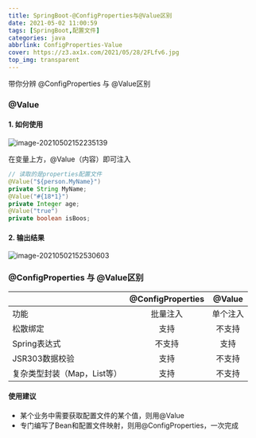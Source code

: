 ```yaml
---
title: SpringBoot-@ConfigProperties与@Value区别 
date: 2021-05-02 11:00:59 
tags: [SpringBoot,配置文件]
categories: java 
abbrlink: ConfigProperties-Value 
cover: https://z3.ax1x.com/2021/05/28/2FLfv6.jpg
top_img: transparent
---
```


带你分辨 @ConfigProperties 与 @Value区别

<!--more -->

### @Value

#### 1. 如何使用

![image-20210502152235139](https://i.loli.net/2021/05/02/LmFs9EwfkdlHGUz.png)

在变量上方，@Value（内容）即可注入

```java
// 读取的是properties配置文件
@Value("${person.MyName}")
private String MyName;
@Value("#{18*1}")
private Integer age;
@Value("true")
private boolean isBoos;
```

#### 2. 输出结果

![image-20210502152530603](https://i.loli.net/2021/05/02/TrbKIx9XCWantmL.png)

### @ConfigProperties 与 @Value区别

|                             | @ConfigProperties |  @Value  |
| :-------------------------- | :---------------: | :------: |
| 功能                        |     批量注入      | 单个注入 |
| 松散绑定                    |       支持        |  不支持  |
| Spring表达式                |      不支持       |   支持   |
| JSR303数据校验              |       支持        |  不支持  |
| 复杂类型封装（Map，List等） |       支持        |  不支持  |

#### 使用建议

- 某个业务中需要获取配置文件的某个值，则用@Value
- 专门编写了Bean和配置文件映射，则用@ConfigProperties，一次完成